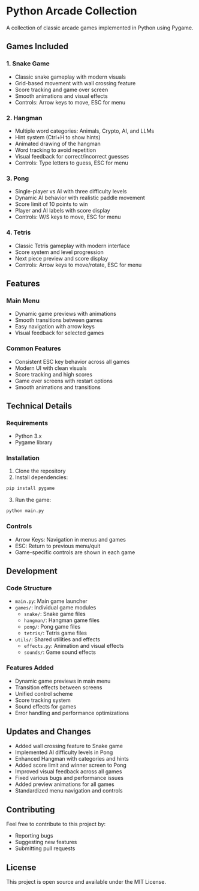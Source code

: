 # Python Arcade Collection

A collection of classic arcade games implemented in Python using Pygame.

## Games Included

### 1. Snake Game
- Classic snake gameplay with modern visuals
- Grid-based movement with wall crossing feature
- Score tracking and game over screen
- Smooth animations and visual effects
- Controls: Arrow keys to move, ESC for menu

### 2. Hangman
- Multiple word categories: Animals, Crypto, AI, and LLMs
- Hint system (Ctrl+H to show hints)
- Animated drawing of the hangman
- Word tracking to avoid repetition
- Visual feedback for correct/incorrect guesses
- Controls: Type letters to guess, ESC for menu

### 3. Pong
- Single-player vs AI with three difficulty levels
- Dynamic AI behavior with realistic paddle movement
- Score limit of 10 points to win
- Player and AI labels with score display
- Controls: W/S keys to move, ESC for menu

### 4. Tetris
- Classic Tetris gameplay with modern interface
- Score system and level progression
- Next piece preview and score display
- Controls: Arrow keys to move/rotate, ESC for menu

## Features

### Main Menu
- Dynamic game previews with animations
- Smooth transitions between games
- Easy navigation with arrow keys
- Visual feedback for selected games

### Common Features
- Consistent ESC key behavior across all games
- Modern UI with clean visuals
- Score tracking and high scores
- Game over screens with restart options
- Smooth animations and transitions

## Technical Details

### Requirements
- Python 3.x
- Pygame library

### Installation
1. Clone the repository
2. Install dependencies:
```bash
pip install pygame
```
3. Run the game:
```bash
python main.py
```

### Controls
- Arrow Keys: Navigation in menus and games
- ESC: Return to previous menu/quit
- Game-specific controls are shown in each game

## Development

### Code Structure
- `main.py`: Main game launcher
- `games/`: Individual game modules
  - `snake/`: Snake game files
  - `hangman/`: Hangman game files
  - `pong/`: Pong game files
  - `tetris/`: Tetris game files
- `utils/`: Shared utilities and effects
  - `effects.py`: Animation and visual effects
  - `sounds/`: Game sound effects

### Features Added
- Dynamic game previews in main menu
- Transition effects between screens
- Unified control scheme
- Score tracking system
- Sound effects for games
- Error handling and performance optimizations

## Updates and Changes
- Added wall crossing feature to Snake game
- Implemented AI difficulty levels in Pong
- Enhanced Hangman with categories and hints
- Added score limit and winner screen to Pong
- Improved visual feedback across all games
- Fixed various bugs and performance issues
- Added preview animations for all games
- Standardized menu navigation and controls

## Contributing
Feel free to contribute to this project by:
- Reporting bugs
- Suggesting new features
- Submitting pull requests

## License
This project is open source and available under the MIT License. 